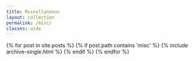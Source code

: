 ```yaml
---
title: Miscellaneous
layout: collection
permalink: /misc/
classes: wide
---
```


{% for post in site.posts %}
  {% if post.path contains 'misc' %}
     {% include archive-single.html %}
  {% endif %}
{% endfor %} 